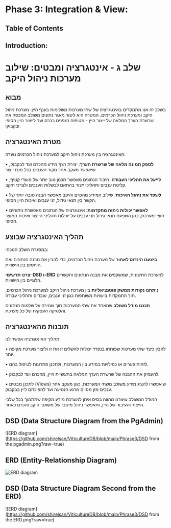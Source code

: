 # Phase 3: Integration & View: 

## Table of Contents  





## Introduction:  
# שלב ג - אינטגרציה ומבטים: שילוב מערכות ניהול היקב

## מבוא

בשלב זה אנו מתמקדים באינטגרציה של שתי מערכות משלימות בענף היין: מערכת ניהול היקב ומערכת ניהול הכרמים. המטרה היא ליצור מאגר נתונים משולב המכסה את שרשרת הערך המלאה של ייצור היין - מטיפוח הגפנים בכרם ועד לייצור היין הסופי ובקבוקו.

## מטרת האינטגרציה

האינטגרציה בין מערכת ניהול היקב למערכת ניהול הכרמים נועדה:

• **לספק תמונה מלאה של שרשרת הערך**: יצירת רצף מידע מהכרם ועד לבקבוק, שיאפשר מעקב אחר מקור הענבים בכל מנת ייצור.

• **לייעל את תהליכי העבודה**: חיבור הנתונים מאפשר תכנון טוב יותר של מועדי קטיף, קליטת ענבים ותהליכי ייצור בהתאם לבשלות הענבים ולצרכי היקב.

• **לשפר את ניהול האיכות**: שילוב המידע מהכרם והיקב מאפשר הבנה טובה יותר של הקשר בין תנאי גידול, זני ענבים ואיכות היין הסופי.

• **לאפשר יכולות ניתוח מתקדמות**: אינטגרציה של הנתונים מאפשרת ניתוחים חוצי-מערכת, כגון השפעת תנאי גידול וזני ענבים על יעילות תהליכי הייצור ואיכות המוצר הסופי.

## תהליך האינטגרציה שבוצע

במסגרת השלב הנוכחי:

**ביצענו הינדוס לאחור** של מערכת ניהול הכרמים, כדי להבין את מבנה הנתונים ואת היחסים בין הישויות.

 **יצרנו תרשימי DSD ו-ERD** למערכת החיצונית, שמשקפים את מבנה הנתונים והקשרים הלוגיים בין הישויות.

 **ניתחנו נקודות ממשק פוטנציאליות** בין מערכת ניהול היקב למערכת ניהול הכרמים, תוך התמקדות בישויות משותפות כגון זני ענבים, עובדים ותהליכי עבודה.

 **תכננו מודל משולב** שמאחד את שתי המערכות תוך שמירה על שלמות הנתונים והלוגיקה העסקית של כל מערכת.

## תובנות מהאינטגרציה

תהליך האינטגרציה אפשר לנו:

• להבין כיצד שתי מערכות שפותחו בנפרד יכולות להשלים זו את זו וליצור מערכת מקיפה יותר.

• לזהות פערים או כפילויות במידע בין המערכות, ולתכנן פתרונות לטיפול בהם.

• להעמיק את ההבנה של שרשרת הערך המלאה בתעשיית היין, מהכרם ועד לבקבוק.

• לתכנן מבטים (Views) שיאפשרו להציג מידע משולב משתי המערכות, כגון מעקב אחר ענבים מזן מסוים מרגע הנטיעה ועד להפיכתם ליין בבקבוק.

המודל המשולב שיצרנו מהווה בסיס איתן למערכת מידע מקיפה שתתמוך בכל שלבי הייצור והעיבוד של היין, ותאפשר ניהול מיטבי של משאבי היקב והכרם כאחד.   

## **DSD (Data Structure Diagram from the PgAdmin)**  

![ERD diagram](https://github.com/shirelsan/ViticultureDB/blob/main/Phrase3/DSD from the pgadmin.png?raw=true)
## **ERD (Entity-Relationship Diagram)** 

![ERD diagram](https://github.com/shirelsan/ViticultureDB/blob/main/Phrase3/ERD.png?raw=true)  

## **DSD (Data Structure Diagram Second from the ERD)**  

![ERD diagram](https://github.com/shirelsan/ViticultureDB/blob/main/Phrase3/DSD from the ERD.png?raw=true) 

